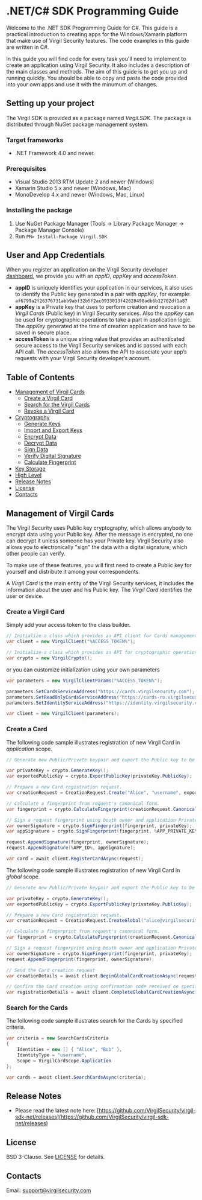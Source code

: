 # .NET/C# SDK Programming Guide

Welcome to the .NET SDK Programming Guide for C#. This guide is a practical introduction to creating apps for the Windows/Xamarin platform that make use of Virgil Security features. The code examples in this guide are written in C#. 

In this guide you will find code for every task you'll need to implement to create an application using Virgil Security. It also includes a description of the main classes and methods. The aim of this guide is to get you up and running quickly. You should be able to copy and paste the code provided into your own apps and use it with the minumum of changes.

## Setting up your project

The Virgil SDK is provided as a package named *Virgil.SDK*. The package is distributed through NuGet package management system.

### Target frameworks

* .NET Framework 4.0 and newer.

### Prerequisites

* Visual Studio 2013 RTM Update 2 and newer (Windows)
* Xamarin Studio 5.x and newer (Windows, Mac)
* MonoDevelop 4.x and newer (Windows, Mac, Linux)

### Installing the package

1. Use NuGet Package Manager (Tools -> Library Package Manager -> Package Manager Console)
2. Run ```PM> Install-Package Virgil.SDK```

## User and App Credentials

When you register an application on the Virgil Security developer [dashboard](https://developer.virgilsecurity.com/dashboard), we provide you with an *appID*, *appKey* and *accessToken*.

* **appID** is uniquely identifies your application in our services, it also uses to identify the Public key generated in a pair with *appKey*, for example: ```af6799a2f26376731abb9abf32b5f2ac0933013f42628498adb6b12702df1a87```
* **appKey** is a Private key that uses to perform creation and revocation a *Virgil Cards* (Public key) in Virgil Security services. Also the *appKey* can be used for cryptographic operations to take a part in application logic. The *appKey* generated at the time of creation application and have to be saved in secure place. 
* **accessToken** is a unique string value that provides an authenticated secure access to the Virgil Security services and is passed with each API call. The *accessToken* also allows the API to associate your app’s requests with your Virgil Security developer’s account. 

## Table of Contents

* [Management of Virgil Cards](#)
  * [Create a Virgil Card](#)
  * [Search for the Virgil Cards](#)
  * [Revoke a Virgil Card](#)
* [Cryptography](#)
  * [Generate Keys](#)
  * [Import and Export Keys](#)
  * [Encrypt Data](#)
  * [Decrypt Data](#)
  * [Sign Data](#)
  * [Verify Digital Signature](#)
  * [Calculate Fingerprint](#)
* [Key Storage](#)
* [High Level](#)
* [Release Notes](#)
* [License](#)
* [Contacts](#)

## Management of Virgil Cards

The Virgil Security uses Public key cryptography, which allows anybody to encrypt data using your Public key. After the message is encrypted, no one can decrypt it unless someone has your Private key. Virgil Security also allows you to electronically "sign" the data with a digital signature, which other people can verify.

To make use of these features, you will first need to create a Public key for yourself and distribute it among your correspondents. 

A *Virgil Card* is the main entity of the Virgil Security services, it includes the information about the user and his Public key. The *Virgil Card* identifies the user or device. 





### Create a Virgil Card


Simply add your access token to the class builder.

```csharp
// Initialize a class which provides an API client for Cards management.
var client = new VirgilClient("%ACCESS_TOKEN%");

// Initialize a class which provides an API for cryptographic operations.
var crypto = new VirgilCrypto();
```
or you can customize initialization using your own parameters 

```csharp
var parameters = new VirgilClientParams("%ACCESS_TOKEN%");

parameters.SetCardsServiceAddress("https://cards.virgilsecurity.com");
parameters.SetReadOnlyCardsServiceAddress("https://cards-ro.virgilsecurity.com");
parameters.SetIdentityServiceAddress("https://identity.virgilsecurity.com");

var client = new VirgilClient(parameters);
```

### Create a Card

The following code sample illustrates registration of new Virgil Card in *application* scope. 

```csharp
// Generate new Public/Private keypair and export the Public key to be used for Card registration.

var privateKey = crypto.GenerateKey();
var exportedPublicKey = crypto.ExportPublicKey(privateKey.PublicKey);

// Prepare a new Card registration request.
var creationRequest = CreationRequest.Create("Alice", "username", exportedPublicKey);

// Calculate a fingerprint from request's canonical form.
var fingerprint = crypto.CalculateFingerprint(creationRequest.CanonicalForm);

// Sign a request fingerprint using bouth owner and application Private keys.
var ownerSignature = crypto.SignFingerprint(fingerprint, privateKey);
var appSignature = crypto.SignFingerprint(fingerprint, %APP_PRIVATE_KEY%);

request.AppendSignature(fingerprint, ownerSignature);
request.AppendSignature(%APP_ID%, appSignature);

var card = await client.RegisterCardAsync(request);
```

The following code sample illustrates registration of new Virgil Card in *global* scope. 

```csharp
// Generate new Public/Private keypair and export the Public key to be used for Card registration.

var privateKey = crypto.GenerateKey();
var exportedPublicKey = crypto.ExportPublicKey(privateKey.PublicKey);

// Prepare a new Card registration request.
var creationRequest = CreationRequest.CreateGlobal("alice@virgilsecurity.com", exportedPublicKey);

// Calculate a fingerprint from request's canonical form.
var fingerprint = crypto.CalculateFingerprint(creationRequest.CanonicalForm);

// Sign a request fingerprint using bouth owner and application Private keys.
var ownerSignature = crypto.SignFingerprint(fingerprint, privateKey);
request.AppendFingerprint(fingerprint, ownerSignature);

// Send the Card creation request
var creationDetails = await client.BeginGlobalCardCreationAsync(request);

// Confirm the Card creation using confirmation code received on specified email address.
var registrationDetails = await client.CompleteGlobalCardCreationAsync(request);
```

### Search for the Cards
The following code sample illustrates search for the Cards by specified criteria.

```csharp
var criteria = new SearchCardsCriteria 
{
    Identities = new [] { "Alice", "Bob" },
    IdentityType = "username",
    Scope = VirgilCardScope.Application
};

var cards = await client.SearchCardsAsync(criteria);
```


## Release Notes
 - Please read the latest note here: [https://github.com/VirgilSecurity/virgil-sdk-net/releases](https://github.com/VirgilSecurity/virgil-sdk-net/releases)

## License
BSD 3-Clause. See [LICENSE](https://github.com/VirgilSecurity/virgil/blob/master/LICENSE) for details.

## Contacts
Email: <support@virgilsecurity.com>

